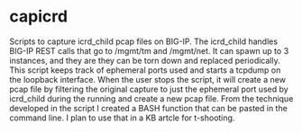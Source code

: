# capicrd

Scripts to capture icrd_child pcap files on BIG-IP.
The icrd_child handles BIG-IP REST calls that go to /mgmt/tm and /mgmt/net. It can spawn up to 3 instances, and they are they can be torn down and replaced periodically. This script keeps track of ephemeral ports used and starts a tcpdump on the loopback interface. When the user stops the script, it will create a new pcap file by filtering the original capture to just the ephemeral port used by icrd_child during the running and create a new pcap file.
From the technique developed in the script I created a BASH function that can be pasted in the command line. I plan to use that in a KB artcle for t-shooting.
